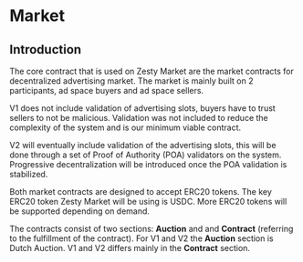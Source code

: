 # Market

## Introduction

The core contract that is used on Zesty Market are the market contracts for decentralized advertising market. The market is mainly built on 2 participants, ad space buyers and ad space sellers.

V1 does not include validation of advertising slots, buyers have to trust sellers to not be malicious. Validation was not included to reduce the complexity of the system and is our minimum viable contract.

V2 will eventually include validation of the advertising slots, this will be done through a set of Proof of Authority \(POA\) validators on the system. Progressive decentralization will be introduced once the POA validation is stabilized.

Both market contracts are designed to accept ERC20 tokens. The key ERC20 token Zesty Market will be using is USDC. More ERC20 tokens will be supported depending on demand.

The contracts consist of two sections: **Auction** and and **Contract** \(referring to the fulfillment of the contract\). For V1 and V2 the **Auction** section is Dutch Auction. V1 and V2 differs mainly in the **Contract** section.

